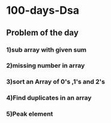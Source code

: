 # 100-days-Dsa
## Problem of the day
### 1)sub array with given sum
### 2)missing number in array 
### 3)sort an Array of 0's ,1's and 2's
### 4)Find duplicates in an array 
### 5)Peak element 


